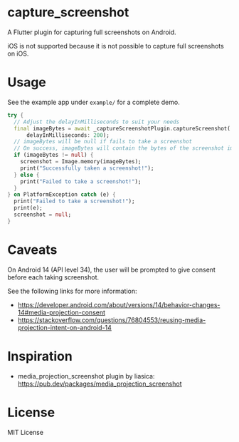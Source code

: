 # capture_screenshot

A Flutter plugin for capturing full screenshots on Android.

iOS is not supported because it is not possible to capture full screenshots on iOS.

# Usage

See the example app under `example/` for a complete demo.

```dart
try {
  // Adjust the delayInMilliseconds to suit your needs
  final imageBytes = await _captureScreenshotPlugin.captureScreenshot(
      delayInMilliseconds: 200);
  // imageBytes will be null if fails to take a screenshot
  // On success, imageBytes will contain the bytes of the screenshot image in PNG format
  if (imageBytes != null) {
    screenshot = Image.memory(imageBytes);
    print("Successfully taken a screenshot!");
  } else {
    print("Failed to take a screenshot!");
  }
} on PlatformException catch (e) {
  print("Failed to take a screenshot!");
  print(e);
  screenshot = null;
}
```

# Caveats
On Android 14 (API level 34), the user will be prompted to give consent before each taking screenshot.

See the following links for more information:
* https://developer.android.com/about/versions/14/behavior-changes-14#media-projection-consent
* https://stackoverflow.com/questions/76804553/reusing-media-projection-intent-on-android-14

# Inspiration
* media_projection_screenshot plugin by liasica: https://pub.dev/packages/media_projection_screenshot

# License
MIT License
